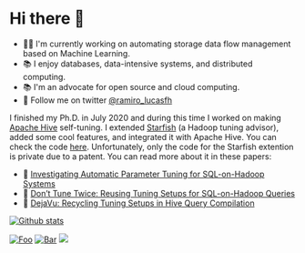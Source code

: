 # Hi there :wave:

- :construction_worker_man: I'm currently working on automating storage data flow management based on Machine Learning.
- :books: I enjoy databases, data-intensive systems, and distributed computing.
- :books: I'm an advocate for open source and cloud computing.
- :postal_horn: Follow me on twitter [@ramiro_lucasfh](https://www.twitter.com/ramiro_lucasfh)

I finished my Ph.D. in July 2020 and during this time I worked on making [Apache Hive](https://hive.apache.org/) self-tuning. I extended [Starfish](http://cidrdb.org/cidr2011/Papers/CIDR11_Paper36.pdf) (a Hadoop tuning advisor), added some cool features, and integrated it with Apache Hive. You can check the code [here](https://github.com/erlfilho/experiments). Unfortunately, only the code for the Starfish extention is private due to a patent. You can read more about it in these papers:

- :scroll: [Investigating Automatic Parameter Tuning for SQL-on-Hadoop Systems](https://www.sciencedirect.com/science/article/abs/pii/S2214579621000216)
- :scroll: [Don’t Tune Twice: Reusing Tuning Setups for SQL-on-Hadoop Queries](https://link.springer.com/chapter/10.1007%2F978-3-030-33223-5_9)
- :scroll: [DejaVu: Recycling Tuning Setups in Hive Query Compilation](http://ceur-ws.org/Vol-2469/ERDemo03.pdf)

[![Github stats](https://github-readme-stats.vercel.app/api?username=erlfilho&theme=white-black)](https://github.com/erlfilho/github-readme-stats)

<!--
![Top Languages](https://github-readme-stats.vercel.app/api/top-langs/?username=erlfilho&hide=TeX&layout=compact)
-->

[![Foo](https://img.shields.io/badge/LinkedIn-blue?style=flat&logo=linkedin&labelColor=blu)](https://www.linkedin.com/in/edsonramirolucasfilho/)
[![Bar](https://img.shields.io/badge/Twitter-white?style=flat&logo=twitter&labelColor=blu)](https://twitter.com/ramiro_lucasfh)
![](https://visitor-badge.laobi.icu/badge?page_id="https://github.com/erlfilho/")
